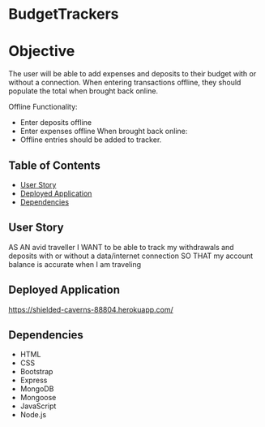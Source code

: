 # BudgetTrackers

# Objective
The user will be able to add expenses and deposits to their budget with or without a connection. When entering transactions offline, they should populate the total when brought back online.

Offline Functionality:
  * Enter deposits offline
  * Enter expenses offline
When brought back online:
  * Offline entries should be added to tracker.

## Table of Contents

* [User Story](#user-story)
* [Deployed Application](#deployed-application)
* [Dependencies](#dependencies)

## User Story
AS AN avid traveller
I WANT to be able to track my withdrawals and deposits with or without a data/internet connection
SO THAT my account balance is accurate when I am traveling

## Deployed Application
https://shielded-caverns-88804.herokuapp.com/

## Dependencies 
* HTML
* CSS
* Bootstrap
* Express
* MongoDB
* Mongoose
* JavaScript
* Node.js

